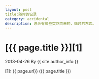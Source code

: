 ```yaml
---
layout: post
title:随时的记录 
category: accidental
description: 总会有那些突然而来的，临时的东西。
---
```

# [{{ page.title }}][1]
2013-04-26 By {{ site.author_info }}


[Alvin]:    http://hadoop.cf  "Alvin"
[1]:    {{ page.url}}  ({{ page.title }})
